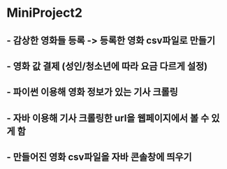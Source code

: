 # MiniProject2

## - 감상한 영화들 등록 -> 등록한 영화 csv파일로 만들기
## - 영화 값 결제 (성인/청소년에 따라 요금 다르게 설정)
## - 파이썬 이용해 영화 정보가 있는 기사 크롤링
## - 자바 이용해 기사 크롤링한 url을 웹페이지에서 볼 수 있게 함
## - 만들어진 영화 csv파일을 자바 콘솔창에 띄우기
